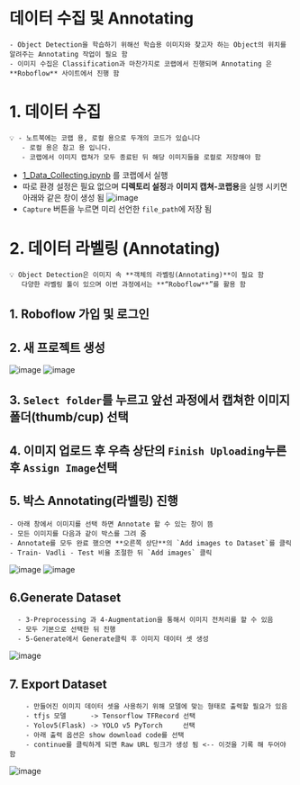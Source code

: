 # 데이터 수집 및 Annotating 
```
- Object Detection을 학습하기 위해선 학습용 이미지와 찾고자 하는 Object의 위치를 알려주는 Annotating 작업이 필요 함 
- 이미지 수집은 Classification과 마찬가지로 코랩에서 진행되며 Annotating 은 **Roboflow** 사이트에서 진행 함 
```
# 1. 데이터 수집 
```
💡 - 노트북에는 코랩 용, 로컬 용으로 두개의 코드가 있습니다 
   - 로컬 용은 참고 용 입니다.
   - 코랩에서 이미지 캡쳐가 모두 종료된 뒤 해당 이미지들을 로컬로 저장해야 함 
```
- [1_Data_Collecting.ipynb](https://github.com/crimama/clf_obj/blob/main/2_object_detection/Data_Preparing/1_Data_Collecting.ipynb) 를 코랩에서 실행 
- 따로 환경 설정은 필요 없으며 **디렉토리 설정**과 **이미지 캡쳐-코랩용**을 실행 시키면 아래와 같은 창이 생성 됨 
![image](https://user-images.githubusercontent.com/92499881/177734669-16c8ad45-6305-4206-a49f-56b1d996c15a.png)
- `Capture` 버튼을 누르면 미리 선언한 `file_path`에 저장 됨 

# 2. 데이터 라벨링 (Annotating) 
```
💡 Object Detection은 이미지 속 **객체의 라벨링(Annotating)**이 필요 함 
   다양한 라벨링 툴이 있으며 이번 과정에서는 **“Roboflow**”를 활용 함
```
## 1. **Roboflow** 가입 및 로그인 
## 2. 새 프로젝트 생성 
![image](https://user-images.githubusercontent.com/92499881/177735898-93746709-0d3f-4431-8a9e-7ffc041525fa.png)
![image](https://user-images.githubusercontent.com/92499881/177735964-04d0561a-bd7e-4eb5-a559-edf540283716.png)
## 3. `Select folder`를 누르고 앞선 과정에서 캡쳐한 이미지 폴더(thumb/cup) 선택 
## 4. 이미지 업로드 후 우측 상단의 `Finish Uploading`누른 후 `Assign Image`선택 
## 5. 박스 Annotating(라벨링) 진행 
    - 아래 창에서 이미지를 선택 하면 Annotate 할 수 있는 창이 뜸 
    - 모든 이미지를 다음과 같이 박스를 그려 줌 
    - Annotate를 모두 완료 했으면 **오른쪽 상단**의 `Add images to Dataset`를 클릭 
    - Train- Vadli - Test 비율 조절한 뒤 `Add images` 클릭 
![image](https://user-images.githubusercontent.com/92499881/177736874-31cc6a53-135c-4d0c-a49e-1a912d6d4fbb.png)
![image](https://user-images.githubusercontent.com/92499881/177737128-2bd1e78b-3eb5-4f05-9fcc-b49e38e1d525.png)

## 6.Generate Dataset 
```
  - 3-Preprocessing 과 4-Augmentation을 통해서 이미지 전처리를 할 수 있음 
  - 모두 기본으로 선택한 뒤 진행 
  - 5-Generate에서 Generate클릭 후 이미지 데이터 셋 생성 
 ```
![image](https://user-images.githubusercontent.com/92499881/177737649-d0f9c2de-1c91-4650-b2e3-47ad169d7adf.png)

## 7. Export Dataset
```
    - 만들어진 이미지 데이터 셋을 사용하기 위해 모델에 맞는 형태로 출력할 필요가 있음 
    - tfjs 모델      -> Tensorflow TFRecord 선택 
    - Yolov5(Flask) -> YOLO v5 PyTorch     선택 
    - 아래 출력 옵션은 show download code를 선택 
    - continue를 클릭하게 되면 Raw URL 링크가 생성 됨 <-- 이것을 기록 해 두어야 함 
```
![image](https://user-images.githubusercontent.com/92499881/177739288-92f2ec58-203b-44be-8dab-e9af9d5935e7.png)
